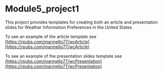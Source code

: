 # Module5_project1

This project provides templates for creating both an article and presentation slides for Weather Information Preferences in the United States.

To see an example of the article template see [https://rpubs.com/marmello77/wcArticle](https://rpubs.com/marmello77/wcArticle)

To see an example of the presentation slides template see [https://rpubs.com/marmello77/wcPresentation](https://rpubs.com/marmello77/wcPresentation)